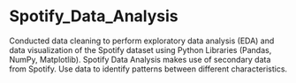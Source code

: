 # Spotify_Data_Analysis
Conducted data cleaning to perform exploratory data analysis (EDA) and data visualization of the Spotify dataset using Python Libraries (Pandas, NumPy, Matplotlib).
Spotify Data Analysis makes use of secondary data from Spotify. Use data to identify patterns between different characteristics.
